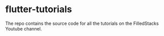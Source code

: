 # flutter-tutorials
The repo contains the source code for all the tutorials on the FilledStacks Youtube channel.
